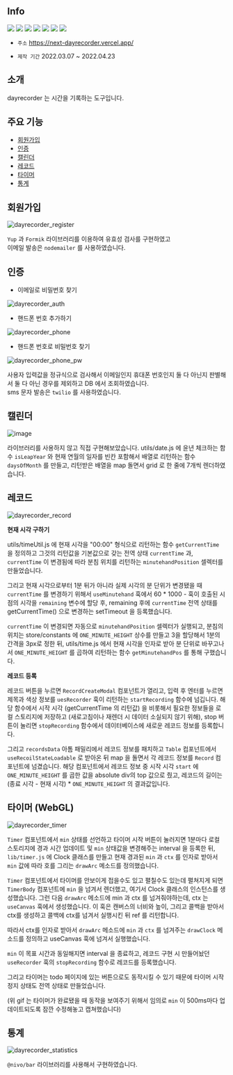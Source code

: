 ## Info

<img src="https://img.shields.io/badge/Next.js-000000?style=for-the-badge&logo=Next.js&logoColor=white"> <img src="https://img.shields.io/badge/TailwindCSS-06B6D4?style=for-the-badge&logo=TailwindCSS&logoColor=white">  <img src="https://img.shields.io/badge/Twilio-F22F46?style=for-the-badge&logo=Twilio&logoColor=white"> <img src="https://img.shields.io/badge/Recoil-303846?style=for-the-badge&logo=Recoil&logoColor=white">  <img src="https://img.shields.io/badge/GraphQL-E10098?style=for-the-badge&logo=GraphQL&logoColor=white">  <img src="https://img.shields.io/badge/Formik-F9FAFB?style=for-the-badge&logo=Formik&logoColor=white"> <img src="https://img.shields.io/badge/Nodemailer-22B573?style=for-the-badge&logo=Nodemailer&logoColor=white">

- `주소` https://next-dayrecorder.vercel.app/  
 
- `제작 기간` 2022.03.07 ~ 2022.04.23 

## 소개
dayrecorder 는 시간을 기록하는 도구입니다.

## 주요 기능 
- [회원가입](#회원가입)
- [인증](#인증)
- [캘린더](#캘린더)
- [레코드](#레코드)
- [타이머](#타이머)
- [통계](#통계)

## 회원가입 
![dayrecorder_register](https://user-images.githubusercontent.com/81809559/184519776-66713091-de18-4701-9407-9fc6b3e24b35.gif)

`Yup` 과 `Formik` 라이브러리를 이용하여 유효성 검사를 구현하였고  
이메일 발송은 `nodemailer` 를 사용하였습니다.

## 인증

- 이메일로 비밀번호 찾기  

![dayrecorder_auth](https://user-images.githubusercontent.com/81809559/184520108-368972ff-88b1-4133-a038-53dcd90022ac.gif)

- 핸드폰 번호 추가하기  

![dayrecorder_phone](https://user-images.githubusercontent.com/81809559/184520811-d39ae64c-46e8-45f1-8de3-4d3a6d44e365.gif)

- 핸드폰 번호로 비밀번호 찾기  

![dayrecorder_phone_pw](https://user-images.githubusercontent.com/81809559/184520865-4fbf42b6-9ea0-4299-8382-793ea6c3c817.gif)

사용자 입력값을 정규식으로 검사해서 이메일인지 휴대폰 번호인지 둘 다 아닌지 판별해서 둘 다 아닌 경우를 제외하고 DB 에서 조회하였습니다.  
sms 문자 발송은 `twilio` 를 사용하였습니다.

## 캘린더
![image](https://user-images.githubusercontent.com/81809559/184520995-11d3b234-a8e2-4454-8317-5689607cae07.png)

라이브러리를 사용하지 않고 직접 구현해보았습니다.
utils/date.js 에 윤년 체크하는 함수 `isLeapYear` 와 현재 연월의 일자를 빈칸 포함해서 배열로 리턴하는 함수 `daysOfMonth` 를 만들고, 리턴받은 배열을 map 돌면서 grid 로 한 줄에 7개씩 렌더하였습니다.

## 레코드
![dayrecorder_record](https://user-images.githubusercontent.com/81809559/184523872-ce78829d-c302-477e-8e28-86b4fa95b489.gif)

**현재 시각 구하기**

utils/timeUtil.js 에 현재 시각을 "00:00" 형식으로 리턴하는 함수 `getCurrentTime` 을 정의하고 
그것의 리턴값을 기본값으로 갖는 전역 상태 `currentTime` 과,
`currentTime` 이 변경됨에 따라 분침 위치를 리턴하는 `minutehandPosition` 셀렉터를 만들었습니다.

그리고 현재 시각으로부터 1분 뒤가 아니라 실제 시각의 분 단위가 변경됐을 때 `currentTime` 를 변경하기 위해서 `useMinutehand` 훅에서 60 * 1000 - 훅이 호출된 시점의 시각을 `remaining` 변수에 할당 후,
remaining 후에 `currentTime` 전역 상태를 getCurrentTime() 으로 변경하는 setTimeout 을 등록했습니다. 

`currentTime` 이 변경되면 자동으로 `minutehandPosition` 셀렉터가 실행되고, 분침의 위치는 store/constants 에 `ONE_MINUTE_HEIGHT` 상수를 만들고 3을 할당해서 1분의 간격을 3px로 정한 뒤, utils/time.js 에서 현재 시각을 인자로 받아 분 단위로 바꾸고나서 `ONE_MINUTE_HEIGHT` 를 곱하여 리턴하는 함수 `getMinutehandPos` 를 통해 구했습니다.

**레코드 등록**

레코드 버튼을 누르면 `RecordCreateModal` 컴포넌트가 열리고, 입력 후 엔터를 누르면 제목과 색상 정보를 `uesRecorder` 훅이 리턴하는 `startRecording` 함수에 넘깁니다. 
해당 함수에서 시작 시각 (getCurrentTime 의 리턴값) 을 비롯해서 필요한 정보들을 로컬 스토리지에 저장하고 (새로고침이나 재렌더 시 데이터 소실되지 않기 위해), stop 버튼이 눌리면 `stopRecording` 함수에서 데이터베이스에 새로운 레코드 정보를 등록합니다.

그리고 `recordsData` 아톰 패밀리에서 레코드 정보를 패치하고 `Table` 컴포넌트에서 `useRecoilStateLoadable` 로 받아온 뒤 map 을 돌면서 각 레코드 정보를 `Record` 컴포넌트에 넘겼습니다.
해당 컴포넌트에서 레코드 정보 중 시작 시각 `start` 에 `ONE_MINUTE_HEIGHT` 를 곱한 값을 absolute div의 top 값으로 줬고, 레코드의 길이는 (종료 시각 - 현재 시각) * `ONE_MINUTE_HEIGHT` 의 결과값입니다. 


## 타이머 (WebGL)
![dayrecorder_timer](https://user-images.githubusercontent.com/81809559/184523420-1dbc223a-7763-463b-9093-a5869347628e.gif)

`Timer` 컴포넌트에서 `min` 상태를 선언하고 타이머 시작 버튼이 눌러지면 1분마다 로컬 스토리지에 경과 시간 업데이트 및 `min` 상태값을 변경해주는 interval 을 등록한 뒤, `lib/timer.js` 에 Clock 클래스를 만들고 현재 경과된 `min` 과 `ctx` 를 인자로 받아서 `min` 값에 따라 호를 그리는 `drawArc` 메소드를 정의했습니다.

`Timer` 컴포넌트에서 타이머를 안보이게 접을수도 있고 펼칠수도 있는데 펼쳐지게 되면 `TimerBody` 컴포넌트에 `min` 을 넘겨서 렌더했고, 여기서 Clock 클래스의 인스턴스를 생성했습니다.
그런 다음 `drawArc` 메소드에 min 과 ctx 를 넘겨줘야하는데, ctx 는 `useCanvas` 훅에서 생성했습니다. 
이 훅은 캔버스의 너비와 높이, 그리고 콜백을 받아서 ctx를 생성하고 콜백에 ctx를 넘겨서 실행시킨 뒤 ref 를 리턴합니다. 

따라서 ctx를 인자로 받아서 `drawArc` 메소드에 `min` 과 `ctx` 를 넘겨주는 `drawClock` 메소드를 정의하고 useCanvas 훅에 넘겨서 실행했습니다.

`min` 이 목표 시간과 동일해지면 interval 을 종료하고, 레코드 구현 시 만들어놨던 `useRecorder` 훅의 `stopRecording` 함수로 레코드를 등록했습니다.

그리고 타이머는 todo 페이지에 있는 버튼으로도 동작시킬 수 있기 때문에 타이머 시작 정지 상태도 전역 상태로 만들었습니다.

(위 gif 는 타이머가 완료됐을 때 동작을 보여주기 위해서 임의로 `min` 이 500ms마다 업데이트되도록 잠깐 수정해놓고 캡쳐했습니다)  

## 통계 
![dayrecorder_statistics](https://user-images.githubusercontent.com/81809559/184527358-fabd9bae-292a-4b03-9820-0b8960936e39.gif)

`@nivo/bar` 라이브러리를 사용해서 구현하였습니다.
